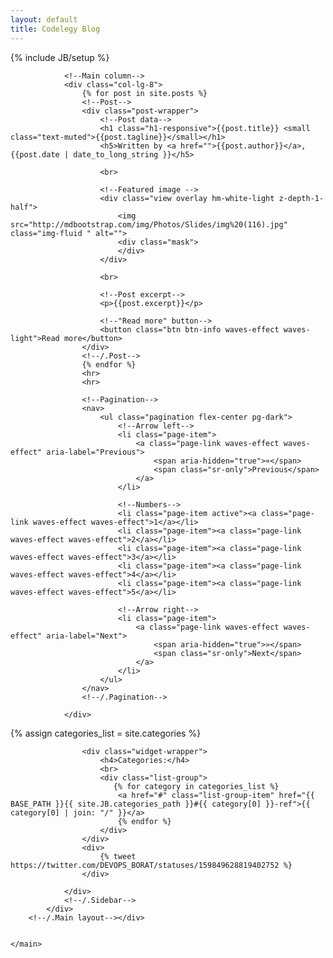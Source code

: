 ```yaml
---
layout: default
title: Codelegy Blog
---
```

{% include JB/setup %}


<!--
{% for post in site.posts %}
		 {{post.title}}
		 

{% endfor %}
-->

<main>
        <!--Main layout-->
        <div class="container">
            <div class="row">

                <!--Main column-->
                <div class="col-lg-8">
                    {% for post in site.posts %}
                    <!--Post-->
                    <div class="post-wrapper">
                        <!--Post data-->
                        <h1 class="h1-responsive">{{post.title}} <small class="text-muted">{{post.tagline}}</small></h1>
                        <h5>Written by <a href="">{{post.author}}</a>, {{post.date | date_to_long_string }}</h5>

                        <br>

                        <!--Featured image -->
                        <div class="view overlay hm-white-light z-depth-1-half">
                            <img src="http://mdbootstrap.com/img/Photos/Slides/img%20(116).jpg" class="img-fluid " alt="">
                            <div class="mask">
                            </div>
                        </div>

                        <br>

                        <!--Post excerpt-->
                        <p>{{post.excerpt}}</p>

                        <!--"Read more" button-->
                        <button class="btn btn-info waves-effect waves-light">Read more</button>
                    </div>
                    <!--/.Post-->
                    {% endfor %}
                    <hr>    
                    <hr>

                    <!--Pagination-->
                    <nav>
                        <ul class="pagination flex-center pg-dark">
                            <!--Arrow left-->
                            <li class="page-item">
                                <a class="page-link waves-effect waves-effect" aria-label="Previous">
                                    <span aria-hidden="true">«</span>
                                    <span class="sr-only">Previous</span>
                                </a>
                            </li>

                            <!--Numbers-->
                            <li class="page-item active"><a class="page-link waves-effect waves-effect">1</a></li>
                            <li class="page-item"><a class="page-link waves-effect waves-effect">2</a></li>
                            <li class="page-item"><a class="page-link waves-effect waves-effect">3</a></li>
                            <li class="page-item"><a class="page-link waves-effect waves-effect">4</a></li>
                            <li class="page-item"><a class="page-link waves-effect waves-effect">5</a></li>

                            <!--Arrow right-->
                            <li class="page-item">
                                <a class="page-link waves-effect waves-effect" aria-label="Next">
                                    <span aria-hidden="true">»</span>
                                    <span class="sr-only">Next</span>
                                </a>
                            </li>
                        </ul>
                    </nav>
                    <!--/.Pagination-->

                </div>
 {% assign categories_list = site.categories %}  
                <!--Sidebar-->
                <div class="col-lg-4">

                    <div class="widget-wrapper">
                        <h4>Categories:</h4>
                        <br>
                        <div class="list-group">
                           {% for category in categories_list %} 
                            <a href="#" class="list-group-item" href="{{ BASE_PATH }}{{ site.JB.categories_path }}#{{ category[0] }}-ref">{{ category[0] | join: "/" }}</a>
                            {% endfor %} 
                        </div>
                    </div>
                    <div>
                    	{% tweet https://twitter.com/DEVOPS_BORAT/statuses/159849628819402752 %}
                    </div>
<!--

  <div class="widget-wrapper">
    <h4>Subscription form:</h4>
    <br>
    <div class="card">
       <div class="card-block">
           <p><strong>Subscribe to our newsletter</strong></p>
           <p>Once a week we will send you a summary of the most useful news</p>
           <div class="subscribe-form ml-block-success" style="display:none">
               <div class="form-section">
                  <h4>Newsletter</h4>
                  <p>Thank you! You have successfully subscribed to our newsletter.</p>
              </div>
          </div>
          <form class="ml-block-form" action="//app.mailerlite.com/webforms/submit/l2x1a1" data-id="344185" data-code="l2x1a1" method="POST" target="_blank">
           <div class="md-form">
               <i class="fa fa-user prefix"></i>
               <input type="text" name="fields[name]" class="form-control" placeholder="Name" value="" autocomplete="name" x-autocompletetype="name" spellcheck="false" autocapitalize="off" autocorrect="off" id="form1">
               <label for="form1">Your name</label>
           </div>
           <div class="md-form">
               <i class="fa fa-envelope prefix"></i>
               <input type="email" name="fields[email]" class="form-control" placeholder="Email*" value="" autocomplete="email" x-autocompletetype="email" spellcheck="false" autocapitalize="off" autocorrect="off" id="form2">
               <label for="form2">Your email</label>
           </div>
           <button class="btn btn-info waves-effect waves-light">Submit</button>
           <button disabled="disabled" style="display: none;" type="button" class="loading">
               <img src="//static.mailerlite.com/images/rolling.gif" width="20" height="20" style="width: 20px; height: 20px;">
           </button>
          </form>
       </div>
   </div>
</div>
<script>
  function ml_webform_success_4516083() {
     var $ = ml_jQuery || jQuery;

     $('.ml-subscribe-form-4516083 .ml-block-success').show();
     $('.ml-subscribe-form-4516083 .ml-block-form').hide();
 };
</script>
<script type="text/javascript" src="//static.mailerlite.com/js/w/webforms.min.js?v98f07ba3d85ef7eb5404a058e826ec34"></script>
                 
-->

                </div>
                <!--/.Sidebar-->
            </div>
        <!--/.Main layout--></div>
        

    </main>
	
	
	
	